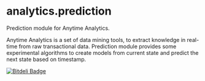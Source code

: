 analytics.prediction
====================

Prediction module for Anytime Analytics.

Anytime Analytics is a set of data mining tools, to extract knowledge in real-time from raw transactional data.
Prediction module provides some experimental algorithms to create models from current state and predict the next state based on timestamp.


[![Bitdeli Badge](https://d2weczhvl823v0.cloudfront.net/morteza/analytics.prediction/trend.png)](https://bitdeli.com/free "Bitdeli Badge")


